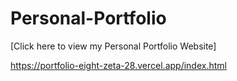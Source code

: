 # Personal-Portfolio
[Click here to view my Personal Portfolio Website]

https://portfolio-eight-zeta-28.vercel.app/index.html
